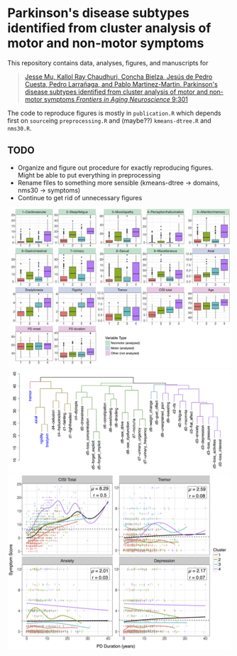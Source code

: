# Parkinson's disease subtypes identified from cluster analysis of motor and non-motor symptoms

This repository contains data, analyses, figures, and manuscripts for

> [Jesse Mu, Kallol Ray Chaudhuri, Concha Bielza, Jesús de Pedro Cuesta, Pedro Larrañaga, and Pablo Martinez-Martin. Parkinson's disease subtypes identified from cluster analysis of motor and non-motor symptoms *Frontiers in Aging Neuroscience* 9:301](http://journal.frontiersin.org/article/10.3389/fnagi.2017.00301/full)

The code to reproduce figures is mostly in `publication.R`
which depends first on `source`ing `preprocessing.R` and (maybe??)
`kmeans-dtree.R` and `nms30.R`.

## TODO

- Organize and figure out procedure for exactly reproducing figures. Might be
 able to put everything in preprocessing
- Rename files to something more sensible (kmeans-dtree -> domains, nms30 -> symptoms)
- Continue to get rid of unnecessary figures

![PD analysis](./figures/png/analysis.png)
![Hierarchical clustering](./figures/png/hc.png)
![Longitudinal analysis](./figures/png/long.png)
